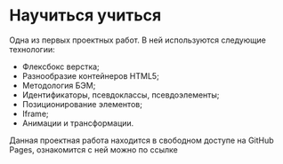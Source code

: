 # Hаучиться учиться #

Одна из первых проектных работ. 
В ней используются следующие технологии:
* Флексбокс верстка;
* Разнообразие контейнеров HTML5;
* Методология БЭМ;
* Идентификаторы, псевдоклассы, псевдоэлементы;
* Позиционирование элементов;
* Iframe;
* Анимации и трансформации.

Данная проектная работа находится в свободном доступе на GitHub Pages, ознакомится с ней можно по ссылке
